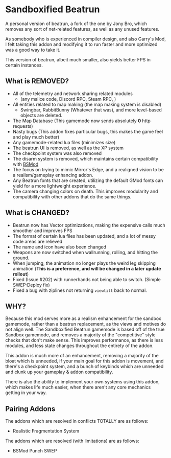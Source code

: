 # Sandboxified Beatrun

A personal version of beatrun, a fork of the one by Jony Bro, which removes any sort of net-related features, as well as any unused features.

As somebody who is experienced in compiler design, and also Garry's Mod, I felt taking this addon and modifying it to run faster and more optimized was a good way to take it.

This version of beatrun, albeit much smaller, also yields better FPS in certain instances.

## What is REMOVED?

* All of the telemetry and network sharing related modules
    * (any malice code, Discord RPC, Steam RPC, )
* All entities related to map making (the map making system is disabled)
    * Swingbar, RabbitBunny (Whatever that was), and more 
      level-based objects are deleted.
* The Map Database (This gamemode now sends absolutely **0** http requests)
* Nasty bugs (This addon fixes particular bugs, this makes the game feel and play much better)
* Any gamemode-related lua files (minimizes size)
* The beatrun UI is removed, as well as the XP system
* The checkpoint system was also removed
* The disarm system is removed, which maintains certain compatibility with [BSMod](https://steamcommunity.com/sharedfiles/filedetails/?id=2106330193)
* The focus on trying to mimic Mirror's Edge, and a realigned vision to be a realism/gameplay enhancing addon.
* Any Beatrun fonts that are created, utilizing the default GMod fonts can yield for a more lightweight experience.
* The camera changing colors on death. This improves modularity and compatibility with other addons that do the same things.

## What is CHANGED?

* Beatrun now has Vector optimizations, making the expensive calls much smoother and improves FPS
* The format of certain lua files has been updated, and a lot of messy code areas are relieved
* The name and icon have also been changed
* Weapons are now switched when wallrunning, rolling, and hitting the ground.
* When jumping, the animation no longer plays the weird leg skipping animation (**This is a preference, and will be changed in a later update rollout**)
* Fixed (Issue #202) with runnerhands not being able to switch. (Simple SWEP:Deploy fix)
* Fixed a bug with ziplines not returning `viewtilt` back to normal.

## WHY?

Because this mod serves more as a realism enhancement for the sandbox gamemode, rather than a beatrun replacement, as the views and motives do not align well. The Sandboxified Beatrun gamemode is based off of the true Sandbox gamemode, and removes a majority of the "competitive" style checks that don't make sense. This improves performance, as there is less modules, and less state changes throughout the entirety of the addon. 

This addon is much more of an enhancement, removing a majority of the bloat which is unneeded, if your main goal for this addon is movement, and there's a checkpoint system, and a bunch of keybinds which are unneeded and clunk up your gameplay & addon compatibility.

There is also the ability to implement your own systems using this addon, which makes life much easier, when there aren't any core mechanics getting in your way.

## Pairing Addons

The addons which are resolved in conflicts TOTALLY are as follows:

* Realistic Fragmentation System

The addons which are resolved (with limitations) are as follows:

* BSMod Punch SWEP
